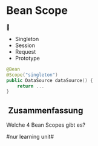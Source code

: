 
# Bean Scope
🫘

- Singleton
- Session
- Request
- Prototype

```swift
@Bean
@Scope("singleton")
public DataSource dataSource() {
	return ...
}
```

##  Zusammenfassung
Welche 4 Bean Scopes gibt es?



#nur learning unit#